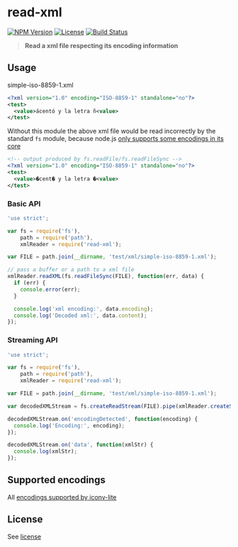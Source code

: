 # read-xml
[![NPM Version](http://img.shields.io/npm/v/read-xml.svg?style=flat-square)](https://npmjs.com/package/read-xml)
[![License](http://img.shields.io/npm/l/read-xml.svg?style=flat-square)](http://opensource.org/licenses/MIT)
[![Build Status](https://travis-ci.org/bjrmatos/read-xml.png?branch=master)](https://travis-ci.org/bjrmatos/read-xml)

> **Read a xml file respecting its encoding information**

## Usage

simple-iso-8859-1.xml
```xml
<?xml version="1.0" encoding="ISO-8859-1" standalone="no"?>
<test>
  <value>ácentó y la letra ñ<value>
</test>
```

Without this module the above xml file would be read incorrectly by the standard `fs` module, because node.js [only supports some encodings in its core](https://nodejs.org/dist/latest-v4.x/docs/api/buffer.html#buffer_buffer)

```xml
<!-- output produced by fs.readFile/fs.readFileSync -->
<?xml version="1.0" encoding="ISO-8859-1" standalone="no"?>
<test>
  <value>�cent� y la letra �<value>
</test>
```

### Basic API

```js
'use strict';

var fs = require('fs'),
    path = require('path'),
    xmlReader = require('read-xml');

var FILE = path.join(__dirname, 'test/xml/simple-iso-8859-1.xml');

// pass a buffer or a path to a xml file
xmlReader.readXML(fs.readFileSync(FILE), function(err, data) {
  if (err) {
    console.error(err);
  }

  console.log('xml encoding:', data.encoding);
  console.log('Decoded xml:', data.content);
});
```

### Streaming API

```js
'use strict';

var fs = require('fs'),
    path = require('path'),
    xmlReader = require('read-xml');

var FILE = path.join(__dirname, 'test/xml/simple-iso-8859-1.xml');

var decodedXMLStream = fs.createReadStream(FILE).pipe(xmlReader.createStream());

decodedXMLStream.on('encodingDetected', function(encoding) {
  console.log('Encoding:', encoding);
});

decodedXMLStream.on('data', function(xmlStr) {
  console.log(xmlStr);
});
```

## Supported encodings

All [encodings supported by iconv-lite](https://github.com/ashtuchkin/iconv-lite#supported-encodings)

## License
See [license](https://github.com/bjrmatos/read-xml/blob/master/LICENSE)
